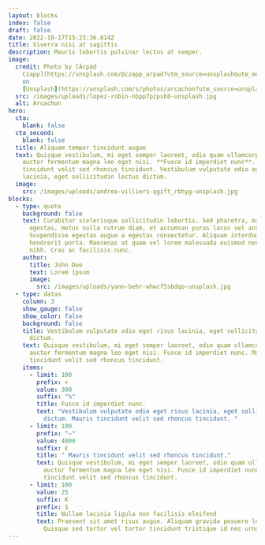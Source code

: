 ```yaml
---
layout: blocks
index: false
draft: false
date: 2022-10-17T15:23:36.814Z
title: Viverra nisi at sagittis
description: Mauris lobortis pulvinar lectus at semper.
image:
  credit: Photo by [Árpád
    Czapp](https://unsplash.com/@czapp_arpad?utm_source=unsplash&utm_medium=referral&utm_content=creditCopyText)
    on
    [Unsplash](https://unsplash.com/s/photos/arcachon?utm_source=unsplash&utm_medium=referral&utm_content=creditCopyText)
  src: /images/uploads/lopez-robin-nbpp7pzpsh8-unsplash.jpg
  alt: Arcachon
hero:
  cta:
    blank: false
  cta_second:
    blank: false
  title: Aliquam tempor tincidunt augue
  text: Quisque vestibulum, mi eget semper laoreet, odio quam ullamcorper turpis,
    auctor fermentum magna leo eget nisi. **Fusce id imperdiet nunc**. Mauris
    tincidunt velit sed rhoncus tincidunt. Vestibulum vulputate odio eget risus
    lacinia, eget sollicitudin lectus dictum.
  image:
    src: /images/uploads/andrea-villiers-qgift_rbhyg-unsplash.jpg
blocks:
  - type: quote
    background: false
    text: Curabitur scelerisque sollicitudin lobortis. Sed pharetra, massa eu varius
      egestas, metus nulla rutrum diam, et accumsan purus lacus vel ante.
      Suspendisse egestas augue a egestas consectetur. Aliquam interdum
      hendrerit porta. Maecenas at quam vel lorem malesuada euismod nec vel
      nibh. Cras ac facilisis nunc.
    author:
      title: John Doe
      text: Lorem ipsum
      image:
        src: /images/uploads/yann-behr-whwcf5sbdqo-unsplash.jpg
  - type: datas
    column: 3
    show_gauge: false
    show_color: false
    background: false
    title: Vestibulum vulputate odio eget risus lacinia, eget sollicitudin lectus
      dictum.
    text: Quisque vestibulum, mi eget semper laoreet, odio quam ullamcorper turpis,
      auctor fermentum magna leo eget nisi. Fusce id imperdiet nunc. Mauris
      tincidunt velit sed rhoncus tincidunt.
    items:
      - limit: 100
        prefix: +
        value: 300
        suffix: "%"
        title: Fusce id imperdiet nunc.
        text: "Vestibulum vulputate odio eget risus lacinia, eget sollicitudin lectus
          dictum. Mauris tincidunt velit sed rhoncus tincidunt. "
      - limit: 100
        prefix: "~"
        value: 4000
        suffix: €
        title: " Mauris tincidunt velit sed rhoncus tincidunt."
        text: Quisque vestibulum, mi eget semper laoreet, odio quam ullamcorper turpis,
          auctor fermentum magna leo eget nisi. Fusce id imperdiet nunc. Mauris
          tincidunt velit sed rhoncus tincidunt.
      - limit: 100
        value: 25
        suffix: K
        prefix: $
        title: Nullam lacinia ligula non facilisis eleifend
        text: Praesent sit amet risus augue. Aliquam gravida posuere lectus ut volutpat.
          Quisque sed tortor vel tortor tincidunt tristique id nec urna
---
```

